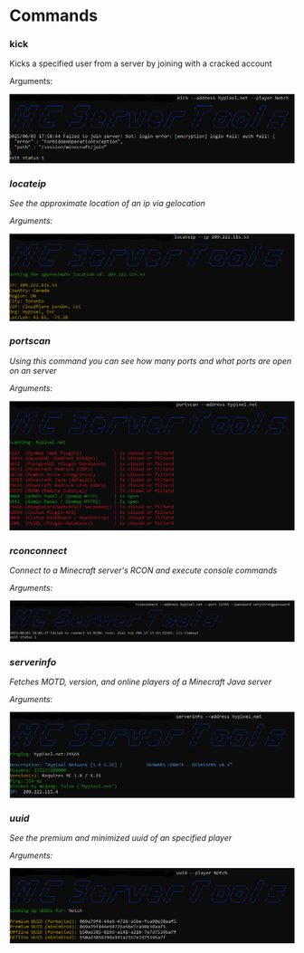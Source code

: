 # Commands

### kick

Kicks a specified user from a server by joining with a cracked account

Arguments: <address>

![Kick Command](https://github.com/constttdev/mcservertools/blob/main/assets/images/cmds/kick.png?raw=true)

### locateip

See the approximate location of an ip via gelocation

Arguments: <address>

![Locateip Command](https://github.com/constttdev/mcservertools/blob/main/assets/images/cmds/locateip.png?raw=true)

### portscan

Using this command you can see how many ports and what ports are open on an server

Arguments: <address>

![Portscan Command](https://github.com/constttdev/mcservertools/blob/main/assets/images/cmds/portscan.png?raw=true)

### rconconnect

Connect to a Minecraft server's RCON and execute console commands

Arguments: <address>

![Rconconnect Command](https://github.com/constttdev/mcservertools/blob/main/assets/images/cmds/rconconnect.png?raw=true)

### serverinfo

Fetches MOTD, version, and online players of a Minecraft Java server

Arguments: <address>

![Serverinfo Command](https://github.com/constttdev/mcservertools/blob/main/assets/images/cmds/serverinfo.png?raw=true)

### uuid

See the premium and minimized uuid of an specified player

Arguments: <address>

![UUID Command](https://github.com/constttdev/mcservertools/blob/main/assets/images/cmds/uuid.png?raw=true)
